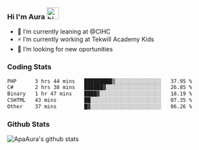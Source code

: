 ### Hi I'm Aura <img src="https://user-images.githubusercontent.com/1303154/88677602-1635ba80-d120-11ea-84d8-d263ba5fc3c0.gif" width="28px" alt="hi">

- 🔭 I’m currently leaning at @CIHC
- ⚡ I’m currently working at Tekwill Academy Kids
- 🤔 I’m looking for new oportunities


### Coding Stats

<!--START_SECTION:waka-->

```txt
PHP      3 hrs 44 mins   █████████▒░░░░░░░░░░░░░░░   37.95 %
C#       2 hrs 38 mins   ██████▓░░░░░░░░░░░░░░░░░░   26.85 %
Binary   1 hr 47 mins    ████▓░░░░░░░░░░░░░░░░░░░░   18.19 %
CSHTML   43 mins         ██░░░░░░░░░░░░░░░░░░░░░░░   07.35 %
Other    37 mins         █▓░░░░░░░░░░░░░░░░░░░░░░░   06.26 %
```

<!--END_SECTION:waka-->

### Github Stats

![ApaAura's github stats](https://github-readme-stats.vercel.app/api?username=ApaAura&count_private=true&theme=tokyonight&hide=contribs,prs)
